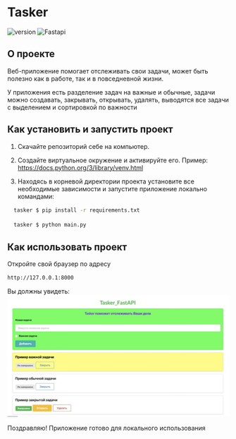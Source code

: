 
# Tasker

![version](https://img.shields.io/badge/Version-v.1.0(Latest)-blue)
![Fastapi](https://img.shields.io/badge/Fastapi-v.0.97.0-info)


## О проекте
Веб-приложение помогает отслеживать свои задачи, может быть полезно как в работе, так и в повседневной жизни.

У приложения есть разделение задач на важные и обычные, задачи можно создавать, закрывать, открывать, удалять, выводятся все задачи с выделением и сортировкой по важности


## Как установить и запустить проект
1. Скачайте репозиторий себе на компьютер.

2. Создайте виртуальное окружение и активируйте его.
Пример:
https://docs.python.org/3/library/venv.html

3. Находясь в корневой директории проекта установите все необходимые зависимости и запустите приложение локально командами: 

```bash
  tasker $ pip install -r requirements.txt
  
  tasker $ python main.py
```
## Как использовать проект
Откройте свой браузер по адресу
```bash
http://127.0.0.1:8000
```

Вы должны увидеть:
<img src="https://github.com/xxz911/xxz911/blob/main/Tasker.jpeg"></img>

Поздравляю! Приложение готово для локального использования
